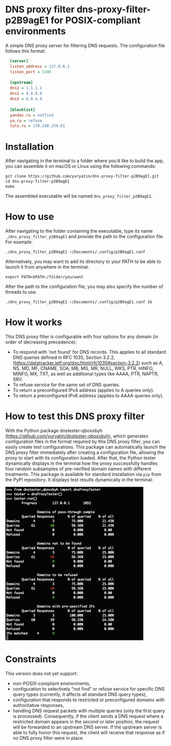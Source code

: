 # DNS proxy filter dns-proxy-filter-p2B9agE1 for POSIX-compliant environments
A simple DNS proxy server for filtering DNS requests. The configuration file follows this format:
```ini
  [server]
  listen_address = 127.0.0.1
  listen_port = 5300
                    
  [upstream]
  dns1 = 1.1.1.1
  dns2 = 8.8.8.8
  dns3 = 8.8.4.4
                    
  [blacklist]
  yandex.ru = notfind
  ya.ru = refuse
  tutu.ru = 178.248.234.61
```

# Installation

After navigating in the terminal to a folder where you’d like to build the app, you can assemble it on macOS or Linux using the following commands:
```
git clone https://github.com/yuryatin/dns-proxy-filter-p2B9agE1.git
cd dns-proxy-filter-p2B9agE1
make
```
The assembled executable will be named ```dns_proxy_filter_p2B9agE1```.

# How to use

After navigating to the folder containing the executable, type its name ```./dns_proxy_filter_p2B9agE1``` and provide the path to the configuration file. For example:
```
./dns_proxy_filter_p2B9agE1 ~/Documents/.config/p2B9agE1.conf
```
Alternatively, you may want to add its directory to your PATH to be able to launch it from anywhere in the terminal.
```
export PATH=$PATH:/folder/you/want
```
After the path to the configuration file, you may also specify the number of threads to use.
```
./dns_proxy_filter_p2B9agE1 ~/Documents/.config/p2B9agE1.conf 16
```

# How it works

This DNS proxy filter is configurable with four options for any domain (in order of decreasing precedence):
* To respond with 'not found' for DNS records. This applies to all standard DNS queries defined in RFC 1035, Section 3.2.2, (https://datatracker.ietf.org/doc/html/rfc1035#section-3.2.2) such as A, NS, MD, MF, CNAME, SOA, MB, MG, MR, NULL, WKS, PTR, HINFO, MINFO, MX, TXT, as well as additional types like AAAA, PTR, NAPTR, SRV.
* To refuse service for the same set of DNS queries.
* To return a preconfigured IPv4 address (applies to A queries only).
* To return a preconfigured IPv6 address (applies to AAAA queries only).

# How to test this DNS proxy filter

With the Python package dnstester-qboxxbyh (https://github.com/yuryatin/dnstester-qboxxbyh), which generates configuration files in the format required by this DNS proxy filter, you can easily create test configurations. This package can automatically launch the DNS proxy filter immediately after creating a configuration file, allowing the proxy to start with its configuration loaded. After that, the Python tester dynamically displays in the terminal how the proxy successfully handles four random subsamples of pre-verified domain names with different treatments.
This package is available for standard installation via ```pip``` from the PyPI repository.
It displays test results dynamically in the terminal:

![Example screenshot](https://raw.githubusercontent.com/yuryatin/dnstester-qboxxbyh/main/pics/updated_test_results.png)

# Constraints

This version does not yet support:
* non-POSIX-compliant environments,
* configuration to selectively “not find” or refuse service for specific DNS query types (currently, it affects all standard DNS query types),
* configuration that responds to restricted or preconfigured domains with authoritative responses,
* handling DNS request packets with multiple queries (only the first query is processed). Consequently, if the client sends a DNS request where a restricted domain appears in the second or later position, the request will be forwarded to an upstream DNS server. If the upstream server is able to fully honor this request, the client will receive that response as if no DNS proxy filter were in place.
